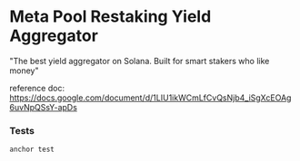 # Meta Pool Restaking Yield Aggregator

"The best yield aggregator on Solana. Built for smart stakers who like money"

reference doc: https://docs.google.com/document/d/1LIU1ikWCmLfCvQsNjb4_iSgXcEOAg6uvNpQSsY-apDs

### Tests

    anchor test
